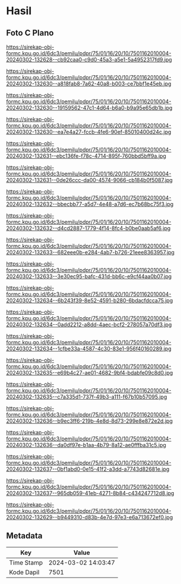 # Hasil

## Foto C Plano

https://sirekap-obj-formc.kpu.go.id/6dc3/pemilu/pdpr/75/01/16/20/10/7501162010004-20240302-132628--cb92caa0-c9d0-45a3-a5e1-5a4952317fd9.jpg

https://sirekap-obj-formc.kpu.go.id/6dc3/pemilu/pdpr/75/01/16/20/10/7501162010004-20240302-132630--a818fab8-7a62-40a8-b003-ce7bbf1e45eb.jpg

https://sirekap-obj-formc.kpu.go.id/6dc3/pemilu/pdpr/75/01/16/20/10/7501162010004-20240302-132630--19159562-47c1-4d64-b6a0-b9a95e65db1b.jpg

https://sirekap-obj-formc.kpu.go.id/6dc3/pemilu/pdpr/75/01/16/20/10/7501162010004-20240302-132630--ea7e4a27-fccb-4fe6-90ef-85010400d24c.jpg

https://sirekap-obj-formc.kpu.go.id/6dc3/pemilu/pdpr/75/01/16/20/10/7501162010004-20240302-132631--ebc136fe-f78c-4714-895f-760bbd5bff9a.jpg

https://sirekap-obj-formc.kpu.go.id/6dc3/pemilu/pdpr/75/01/16/20/10/7501162010004-20240302-132631--0de26ccc-da00-4574-9066-cb184b0f5087.jpg

https://sirekap-obj-formc.kpu.go.id/6dc3/pemilu/pdpr/75/01/16/20/10/7501162010004-20240302-132632--bbecbb77-a5d7-4e48-a7d6-ec7b68bc75f3.jpg

https://sirekap-obj-formc.kpu.go.id/6dc3/pemilu/pdpr/75/01/16/20/10/7501162010004-20240302-132632--d4cd2887-1779-4f14-8fc4-b0be0aab5af6.jpg

https://sirekap-obj-formc.kpu.go.id/6dc3/pemilu/pdpr/75/01/16/20/10/7501162010004-20240302-132633--682eee0b-e284-4ab7-b726-21eee8363957.jpg

https://sirekap-obj-formc.kpu.go.id/6dc3/pemilu/pdpr/75/01/16/20/10/7501162010004-20240302-132633--3e30ec95-bafc-431d-bb6c-e9cf44aa0b07.jpg

https://sirekap-obj-formc.kpu.go.id/6dc3/pemilu/pdpr/75/01/16/20/10/7501162010004-20240302-132634--6b243f39-8e52-4591-b280-6bdacfdcca75.jpg

https://sirekap-obj-formc.kpu.go.id/6dc3/pemilu/pdpr/75/01/16/20/10/7501162010004-20240302-132634--0add2212-a8dd-4aec-bcf2-278057a70df3.jpg

https://sirekap-obj-formc.kpu.go.id/6dc3/pemilu/pdpr/75/01/16/20/10/7501162010004-20240302-132634--1cfbe33a-4587-4c30-83e1-956f40160289.jpg

https://sirekap-obj-formc.kpu.go.id/6dc3/pemilu/pdpr/75/01/16/20/10/7501162010004-20240302-132635--e69b4c27-ae01-4682-9bf4-bdabfe09c8d0.jpg

https://sirekap-obj-formc.kpu.go.id/6dc3/pemilu/pdpr/75/01/16/20/10/7501162010004-20240302-132635--c7a335d1-737f-49b3-a111-f67b10b57095.jpg

https://sirekap-obj-formc.kpu.go.id/6dc3/pemilu/pdpr/75/01/16/20/10/7501162010004-20240302-132636--b9ec3ff6-219b-4e8d-8d73-299e8e872e2d.jpg

https://sirekap-obj-formc.kpu.go.id/6dc3/pemilu/pdpr/75/01/16/20/10/7501162010004-20240302-132636--da0df97e-b1aa-4b79-8a12-ae0fffba31c5.jpg

https://sirekap-obj-formc.kpu.go.id/6dc3/pemilu/pdpr/75/01/16/20/10/7501162010004-20240302-132637--0bf1abd0-0e15-41f2-a3dd-a7743d82681e.jpg

https://sirekap-obj-formc.kpu.go.id/6dc3/pemilu/pdpr/75/01/16/20/10/7501162010004-20240302-132637--965db059-41eb-4271-8b84-c434247712d8.jpg

https://sirekap-obj-formc.kpu.go.id/6dc3/pemilu/pdpr/75/01/16/20/10/7501162010004-20240302-132629--b9449310-d83b-4e7d-97e3-e6a713672ef0.jpg


## Metadata

| Key        | Value               |
| ---------- | ------------------- |
| Time Stamp | 2024-03-02 14:03:47 |
| Kode Dapil | 7501                |



